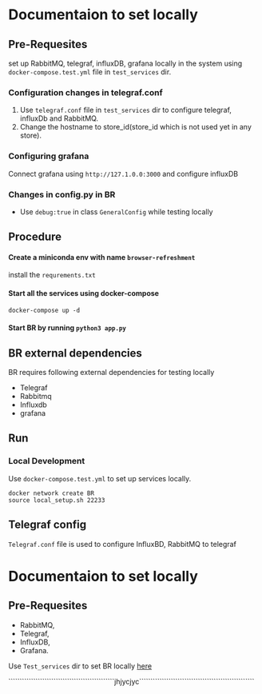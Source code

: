 # Documentaion to set locally
## Pre-Requesites
set up RabbitMQ, telegraf, influxDB, grafana locally in the system using ```docker-compose.test.yml``` file in ```test_services``` dir.

### Configuration changes in telegraf.conf 

1. Use ```telegraf.conf``` file in ```test_services``` dir to configure telegraf, influxDb and RabbitMQ.
2. Change the hostname to store_id(store_id which is not used yet in any store).

### Configuring grafana
Connect grafana using ```http://127.1.0.0:3000``` and configure influxDB 

### Changes in config.py in BR 

* Use ```debug:true``` in class ```GeneralConfig``` while testing locally 

## Procedure

#### Create a miniconda env with name ```browser-refreshment```
install the ```requrements.txt```

#### Start all the services using docker-compose
```docker-compose up -d```

#### Start BR by running ```python3 app.py```


## BR external dependencies
BR requires following external dependencies for testing locally

* Telegraf
* Rabbitmq
* Influxdb
* grafana

## Run
### Local Development
Use ```docker-compose.test.yml``` to set up services locally.
```shell
docker network create BR
source local_setup.sh 22233

```
## Telegraf config

```Telegraf.conf``` file is used to configure InfluxBD, RabbitMQ to telegraf

# Documentaion to set locally
## Pre-Requesites
* RabbitMQ, 
* Telegraf, 
* InfluxDB, 
* Grafana. 

Use ```Test_services``` dir to set BR locally [here](Test_services/README>.md)


   ```````````````````````````````````````````````jhjycjyc```````````````````````````````````````````````````
